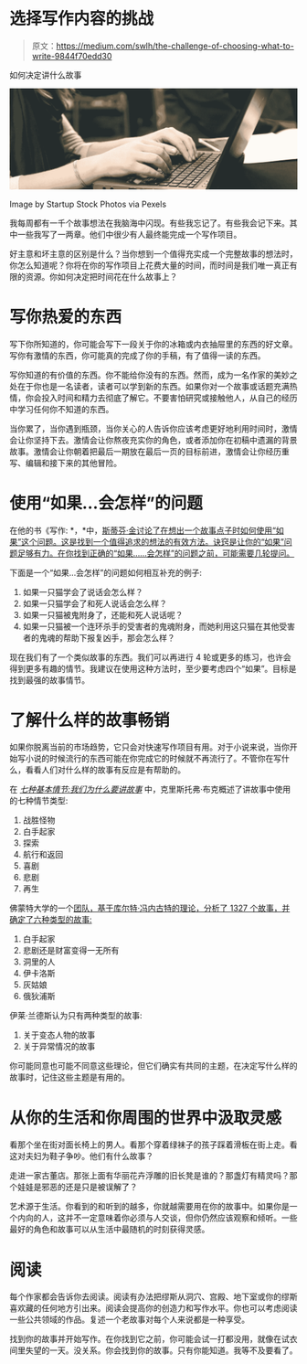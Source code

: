 # 选择写作内容的挑战

> 原文：<https://medium.com/swlh/the-challenge-of-choosing-what-to-write-9844f70edd30>

如何决定讲什么故事

![](img/e537e5a076cd1bcb2b485b81f0fa5573.png)

Image by Startup Stock Photos via Pexels

我每周都有一千个故事想法在我脑海中闪现。有些我忘记了。有些我会记下来。其中一些我写了一两章。他们中很少有人最终能完成一个写作项目。

好主意和坏主意的区别是什么？当你想到一个值得充实成一个完整故事的想法时，你怎么知道呢？你将在你的写作项目上花费大量的时间，而时间是我们唯一真正有限的资源。你如何决定把时间花在什么故事上？

# 写你热爱的东西

写下你所知道的，你可能会写下一段关于你的冰箱或内衣抽屉里的东西的好文章。写你有激情的东西，你可能真的完成了你的手稿，有了值得一读的东西。

写你知道的有价值的东西。你不能给你没有的东西。然而，成为一名作家的美妙之处在于你也是一名读者，读者可以学到新的东西。如果你对一个故事或话题充满热情，你会投入时间和精力去彻底了解它。不要害怕研究或接触他人，从自己的经历中学习任何你不知道的东西。

当你累了，当你遇到瓶颈，当你关心的人告诉你应该考虑更好地利用时间时，激情会让你坚持下去。激情会让你熬夜充实你的角色，或者添加你在初稿中遗漏的背景故事。激情会让你朝着把最后一期放在最后一页的目标前进，激情会让你经历重写、编辑和接下来的其他冒险。

# 使用“如果…会怎样”的问题

在他的书《写作: *，*中，[斯蒂芬·金讨论了在想出一个故事点子时如何使用“如果”这个问题。这是找到一个值得追求的想法的有效方法。诀窍是让你的“如果”问题足够有力。在你找到正确的“如果……会怎样”的问题之前，可能需要几轮提问。](https://www.amazon.com/Writing-Memoir-Craft-Stephen-King-ebook/dp/B000FC0SIM)

下面是一个“如果…会怎样”的问题如何相互补充的例子:

1.  如果一只猫学会了说话会怎么样？
2.  如果一只猫学会了和死人说话会怎么样？
3.  如果一只猫被鬼附身了，还能和死人说话呢？
4.  如果一只猫被一个连环杀手的受害者的鬼魂附身，而她利用这只猫在其他受害者的鬼魂的帮助下报复凶手，那会怎么样？

现在我们有了一个类似故事的东西。我们可以再进行 4 轮或更多的练习，也许会得到更多有趣的情节。我建议在使用这种方法时，至少要考虑四个“如果”。目标是找到最强的故事情节。

# 了解什么样的故事畅销

如果你脱离当前的市场趋势，它只会对快速写作项目有用。对于小说来说，当你开始写小说的时候流行的东西可能在你完成它的时候就不再流行了。不管你在写什么，看看人们对什么样的故事有反应是有帮助的。

在 [*七种基本情节:我们为什么要讲故事*](https://en.wikipedia.org/wiki/The_Seven_Basic_Plots) 中，克里斯托弗·布克概述了讲故事中使用的七种情节类型:

1.  战胜怪物
2.  白手起家
3.  探索
4.  航行和返回
5.  喜剧
6.  悲剧
7.  再生

佛蒙特大学的一个[团队，基于库尔特·冯内古特的理论，分析了 1327 个故事，并确定了六种类型的故事:](https://nofilmschool.com/2016/11/emotional-arcs-6-storytelling-kurt-vonnegut)

1.  白手起家
2.  悲剧还是财富变得一无所有
3.  洞里的人
4.  伊卡洛斯
5.  灰姑娘
6.  俄狄浦斯

伊莱·兰德斯认为只有两种类型的故事:

1.  关于变态人物的故事
2.  关于异常情况的故事

你可能同意也可能不同意这些理论，但它们确实有共同的主题，在决定写什么样的故事时，记住这些主题是有用的。

# 从你的生活和你周围的世界中汲取灵感

看那个坐在街对面长椅上的男人。看那个穿着绿袜子的孩子踩着滑板在街上走。看这对夫妇为鞋子争吵。他们有什么故事？

走进一家古董店。那张上面有华丽花卉浮雕的旧长凳是谁的？那盏灯有精灵吗？那个娃娃是邪恶的还是只是被误解了？

艺术源于生活。你看到的和听到的越多，你就越需要用在你的故事中。如果你是一个内向的人，这并不一定意味着你必须与人交谈，但你仍然应该观察和倾听。一些最好的角色和故事可以从生活中最随机的时刻获得灵感。

# 阅读

每个作家都会告诉你去阅读。阅读有办法把缪斯从洞穴、宫殿、地下室或你的缪斯喜欢藏的任何地方引出来。阅读会提高你的创造力和写作水平。你也可以考虑阅读一些公共领域的作品。复述一个老故事对每个人来说都是一种享受。

找到你的故事并开始写作。在你找到它之前，你可能会试一打都没用，就像在试衣间里失望的一天。没关系。你会找到你的故事。只有你能知道。我等不及要看了。